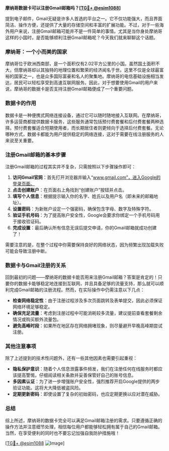 **摩纳哥数据卡可以注册Gmail邮箱吗？[[TG💪+ @esim1088](https://t.me/s/esim1088)]**

提到电子邮件，Gmail无疑是许多人首选的平台之一。它不仅功能强大，而且界面简洁、操作方便，还提供了大量的存储空间和丰富的扩展功能。不过，对于一些海外用户来说，注册Gmail邮箱可能并不是一件简单的事情。尤其是当你身处摩纳哥这样的小国时，是否能够顺利注册Gmail邮箱呢？今天我们就来聊聊这个话题。

### 摩纳哥：一个小而美的国家

摩纳哥位于欧洲西南部，是一个面积仅有2.02平方公里的小国。虽然国土面积不大，但摩纳哥却以其独特的地理位置和繁荣的经济闻名于世。这里不仅是全球最富裕的国家之一，也是众多国际富豪和名人的聚集地。摩纳哥的电信基础设施相当发达，居民可以轻松享受到高速互联网服务。因此，对于想要使用Gmail的用户来说，摩纳哥的数据卡是否支持注册Gmail邮箱便成了一个重要问题。

### 数据卡的作用

数据卡是一种便携式网络连接设备，通过它可以随时随地接入互联网。在摩纳哥，许多运营商都提供数据卡服务，这些服务通常包括预付费套餐和后付费套餐两种选择。预付费套餐适合短期使用者，而长期居住者则更倾向于选择后付费套餐。无论哪种方式，数据卡都能为用户提供稳定的网络连接，这对于需要在线注册服务的人来说至关重要。

### 注册Gmail邮箱的基本步骤

注册Gmail邮箱的过程其实并不复杂，只需按照以下步骤操作即可：

1. **访问Gmail官网**：首先打开浏览器并输入“www.gmail.com”，进入Google的登录页面。
2. **点击创建账户**：在页面右上角找到“创建账户”按钮并点击。
3. **填写个人信息**：根据提示输入你的名字、姓氏以及用户名（即未来的邮箱地址）。
4. **设置密码**：为新账户设定一个强密码，确保包含字母、数字及特殊字符。
5. **验证手机号码**：为了提高账户安全性，Google会要求你绑定一个手机号码用于接收验证码。
6. **完成设置**：最后确认所有信息无误后提交申请，你的Gmail邮箱就成功创建了！

需要注意的是，在整个过程中你需要保持良好的网络状态，因为频繁出现加载失败可能会导致注册中断。

### 数据卡与Gmail注册的关系

回到最初的问题——摩纳哥的数据卡能否用来注册Gmail邮箱？答案是肯定的！只要你的数据卡能够稳定地连接到互联网，并且具备足够的流量支持，那么就可以顺利完成Gmail邮箱的注册流程。然而，在实际操作中仍需注意以下几点：

- **检查网络稳定性**：由于注册过程涉及多次页面跳转及表单提交，因此必须保证网络环境足够稳定。
- **确保充足流量**：考虑到注册过程中可能消耗较多流量，建议提前查看套餐剩余情况或购买额外流量包。
- **避免高峰时段**：如果所在地区存在网络拥堵现象，则尽量避开早晚高峰期尝试注册。

### 其他注意事项

除了上述提到的技术性问题外，还有一些其他因素也需要引起重视：

- **隐私保护意识**：随着个人信息泄露事件频发，我们在注册任何在线服务时都应该提高警惕，仔细阅读相关条款并妥善保管好自己的账号信息。
- **多因素认证**：为了进一步增强账户安全性，强烈推荐开启Google提供的两步验证功能。这将大大降低被盗风险。
- **定期更新密码**：即使设置了复杂的初始密码，也应定期更换以应对潜在威胁。

### 总结

综上所述，摩纳哥的数据卡完全可以满足Gmail邮箱注册的需求。只要遵循正确的操作方法并注意细节处理，相信每位用户都能够轻松拥有属于自己的Gmail邮箱。当然，在享受便利的同时也不要忘记加强自我防护措施哦！

[[TG💪+ @esim1088](https://t.me/s/esim1088) ![Image](https://i.postimg.cc/4NQfJmqS/Snipaste-2025-05-13-00-14-12.png)]